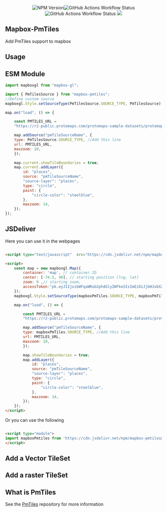 

<div align="center">

![NPM Version](https://img.shields.io/npm/v/mapbox-pmtiles?style=flat-square)![GitHub Actions Workflow Status](https://img.shields.io/github/actions/workflow/status/am2222/mapbox-pmtiles/build.yml?style=flat-square&label=npm%20deploy)![GitHub Actions Workflow Status](https://img.shields.io/github/actions/workflow/status/am2222/mapbox-pmtiles/pages%2Fpages-build-deployment?style=flat-square&label=documentations%20build) [![](https://data.jsdelivr.com/v1/package/npm/mapbox-pmtiles/badge)](https://www.jsdelivr.com/package/npm/mapbox-pmtiles)

</div>

## Mapbox-PmTiles
Add PmTiles support to mapbox





## Usage

## ESM Module

```js
import mapboxgl from "mapbox-gl";

import { PmTilesSource } from "mapbox-pmtiles";
//Define custom source
mapboxgl.Style.setSourceType(PmTilesSource.SOURCE_TYPE, PmTilesSource);

map.on("load", () => {

    const PMTILES_URL =
    "https://r2-public.protomaps.com/protomaps-sample-datasets/protomaps-basemap-opensource-20230408.pmtiles";

    map.addSource("pmTileSourceName", {
    type: PmTilesSource.SOURCE_TYPE, //Add this line
    url: PMTILES_URL,
    maxzoom: 10,
    });

    map.current.showTileBoundaries = true;
    map.current.addLayer({
        id: "places",
        source: "pmTileSourceName",
        "source-layer": "places",
        type: "circle",
        paint: {
            "circle-color": "steelblue",
        },
        maxzoom: 14,
    });
});

```

## JSDeliver

Here you can use it in the webpages

```html

<script type="text/javascript"  src="https://cdn.jsdelivr.net/npm/mapbox-pmtiles@1/dist/mapbox-pmtiles.umd.min.js"></script>

<script>
    const map = new mapboxgl.Map({
        container: 'map', // container ID
        center: [-74.5, 40], // starting position [lng, lat]
        zoom: 9 ,// starting zoom,
        accessToken:"pk.eyJ1IjoibWFqaWRob2phdGlyZWFkeSIsImEiOiJjbHJxbXZvZDEwMDJhMmtuMmx6NHEwYTV2In0.eLlTQdMMrimVg9NxacXFmg"
    });
    mapboxgl.Style.setSourceType(mapboxPmTiles.SOURCE_TYPE, mapboxPmTiles.PmTilesSource);

    map.on("load", () => {

        const PMTILES_URL =
        "https://r2-public.protomaps.com/protomaps-sample-datasets/protomaps-basemap-opensource-20230408.pmtiles";

        map.addSource("pmTileSourceName", {
        type: mapboxPmTiles.SOURCE_TYPE, //Add this line
        url: PMTILES_URL,
        maxzoom: 10,
        });

        map.showTileBoundaries = true;
        map.addLayer({
            id: "places",
            source: "pmTileSourceName",
            "source-layer": "places",
            type: "circle",
            paint: {
                "circle-color": "steelblue",
            },
            maxzoom: 14,
        });
    });
</script>

```

Or you can use the following


```html

<script type="module">
import mapboxPmtiles from 'https://cdn.jsdelivr.net/npm/mapbox-pmtiles@1.0.29/+esm'
</script>

```

## Add a Vector TileSet



## Add a raster TileSet



## What is PmTiles
See the [PmTiles](https://docs.protomaps.com/pmtiles/) repository for more information 


